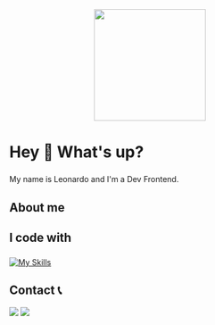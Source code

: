 <div align="center">
  <img height="200" src="https://media1.giphy.com/media/bGgsc5mWoryfgKBx1u/200w.gif?cid=6c09b952uarsoyoxhemnppjbg9bgi9mg8sfzi6rnz61sy1c6&ep=v1_gifs_search&rid=200w.gif&ct=g"  />
</div>

###

<h1 align="left">Hey 👋 What's up?</h1>

###

<p align="left">My name is Leonardo  and I'm a Dev Frontend.</p>

###

<h2 align="left">About me</h2>

###


<h2 align="left">I code with</h2>

###

[![My Skills](https://skillicons.dev/icons?i=html,css,js,java,python,spring,nodejs,typescript,angular,mysql,postgresql,docker)](https://skillicons.dev)

## Contact 📞
<a href="https://www.linkedin.com/in/leonardo-gomes-7761b4251/" target="_blank"><img src="https://img.shields.io/badge/-LinkedIn-%230077B5?style=for-the-badge&logo=linkedin&logoColor=white" target="_blank"></a>
<a href = "mailto:demon10.lg8gmail.com"><img src="https://img.shields.io/badge/-Gmail-%23333?style=for-the-badge&logo=gmail&logoColor=white" target="_blank"></a>

###
